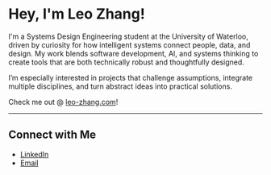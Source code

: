 # Hey, I'm Leo Zhang!

I'm a Systems Design Engineering student at the University of Waterloo, driven by curiosity for how intelligent systems connect people, data, and design. My work blends software development, AI, and systems thinking to create tools that are both technically robust and thoughtfully designed.

I’m especially interested in projects that challenge assumptions, integrate multiple disciplines, and turn abstract ideas into practical solutions.

Check me out @ [leo-zhang.com](https://leo-zhang.com)!

---

## Connect with Me
- [LinkedIn](https://www.linkedin.com/in/leozhang99)
- [Email](mailto:leo.zhang@outlook.com)
